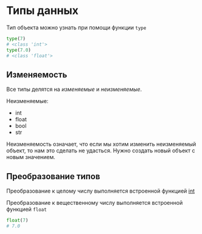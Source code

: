 # Типы данных

Тип объекта можно узнать при помощи функции `type`

```python
type(7)
# <class 'int'>
type(7.0)
# <class 'float'>
```

## Изменяемость
Все типы делятся на *изменяемые* и *неизменяемые*.

Неизменяемые:

* int
* float
* bool
* str

Неизменяемость означает, что если мы хотим изменить неизменяемый объект, то нам это сделать не удасться. Нужно создать новый объект с новым значением.

## Преобразование типов

Преобразование к целому числу выполняется встроенной функцией [int](../built-in_functions/INT.md)

Преобразование к вещественному числу выполняется встроенной функцией `float`

```python
float(7)
# 7.0
```
